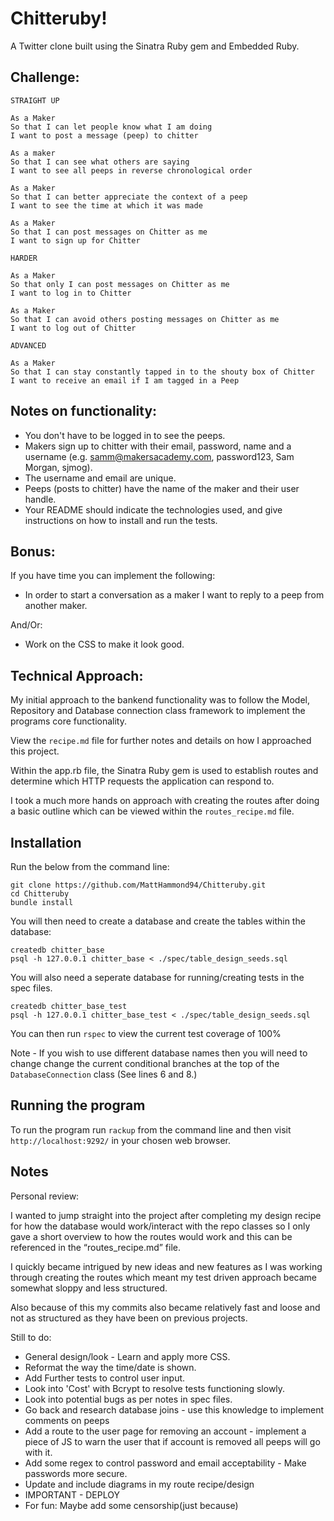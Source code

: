 Chitteruby!
=================

A Twitter clone built using the Sinatra Ruby gem and Embedded Ruby.

Challenge:
-------

```
STRAIGHT UP

As a Maker
So that I can let people know what I am doing  
I want to post a message (peep) to chitter

As a maker
So that I can see what others are saying  
I want to see all peeps in reverse chronological order

As a Maker
So that I can better appreciate the context of a peep
I want to see the time at which it was made

As a Maker
So that I can post messages on Chitter as me
I want to sign up for Chitter

HARDER

As a Maker
So that only I can post messages on Chitter as me
I want to log in to Chitter

As a Maker
So that I can avoid others posting messages on Chitter as me
I want to log out of Chitter

ADVANCED

As a Maker
So that I can stay constantly tapped in to the shouty box of Chitter
I want to receive an email if I am tagged in a Peep
```

Notes on functionality:
------

* You don't have to be logged in to see the peeps.
* Makers sign up to chitter with their email, password, name and a username (e.g. samm@makersacademy.com, password123, Sam Morgan, sjmog).
* The username and email are unique.
* Peeps (posts to chitter) have the name of the maker and their user handle.
* Your README should indicate the technologies used, and give instructions on how to install and run the tests.

Bonus:
-----

If you have time you can implement the following:

* In order to start a conversation as a maker I want to reply to a peep from another maker.

And/Or:

* Work on the CSS to make it look good.

Technical Approach:
-----

My initial approach to the bankend functionality was to follow the Model, Repository and Database connection class framework to implement the programs core functionality.

View the ```recipe.md``` file for further notes and details on how I approached this project.

Within the app.rb file, the Sinatra Ruby gem is used to establish routes and determine which HTTP requests the application can respond to.

I took a much more hands on approach with creating the routes after doing a basic outline which can be viewed within the ```routes_recipe.md``` file.

## Installation 
Run the below from the command line:

```
git clone https://github.com/MattHammond94/Chitteruby.git
cd Chitteruby
bundle install
```

You will then need to create a database and create the tables within the database:

```
createdb chitter_base
psql -h 127.0.0.1 chitter_base < ./spec/table_design_seeds.sql
```

You will also need a seperate database for running/creating tests in the spec files.

```
createdb chitter_base_test
psql -h 127.0.0.1 chitter_base_test < ./spec/table_design_seeds.sql
```

You can then run ```rspec``` to view the current test coverage of 100%

Note - If you wish to use different database names then you will need to change change the current conditional branches at the top of the ```DatabaseConnection``` class (See lines 6 and 8.)

## Running the program

To run the program run ```rackup``` from the command line and then visit ```http://localhost:9292/``` in your chosen web browser.

## Notes

Personal review:

I wanted to jump straight into the project after completing my design recipe for how the database would work/interact with the repo classes so I only gave a short overview to how the routes would work and this can be referenced in the “routes_recipe.md” file.

I quickly became intrigued by new ideas and new features as I was working through creating the routes which meant my test driven approach became somewhat sloppy and less structured.

Also because of this my commits also became relatively fast and loose and not as structured as they have been on previous projects.

Still to do:
* General design/look - Learn and apply more CSS.
* Reformat the way the time/date is shown.
* Add Further tests to control user input.
* Look into 'Cost' with Bcrypt to resolve tests functioning slowly.
* Look into potential bugs as per notes in spec files.
* Go back and research database joins - use this knowledge to implement comments on peeps
* Add a route to the user page for removing an account - implement a piece of JS to warn the user that if account is removed all peeps will go with it.
* Add some regex to control password and email acceptability - Make passwords more secure.
* Update and include diagrams in my route recipe/design
* IMPORTANT - DEPLOY
* For fun: Maybe add some censorship(just because)
